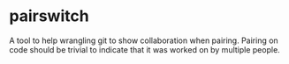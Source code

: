 # pairswitch

A tool to help wrangling git to show collaboration when pairing.
Pairing on code should be trivial to indicate that it was worked on by multiple people.

